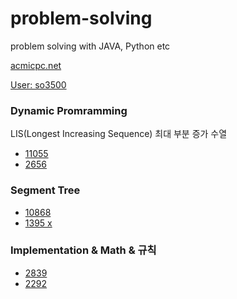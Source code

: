 # problem-solving
problem solving with JAVA, Python etc

[acmicpc.net](https://www.acmicpc.net/problem/)

[User: so3500](https://www.acmicpc.net/user/so3500)

### Dynamic Promramming

LIS(Longest Increasing Sequence) 최대 부분 증가 수열

* [11055](https://www.acmicpc.net/problem/11055)
* [2656](https://www.acmicpc.net/problem/2656)


### Segment Tree

* [10868](https://www.acmicpc.net/problem/10868)
* [1395 x](https://www.acmicpc.net/problem/1395)




### Implementation & Math & 규칙

* [2839](https://www.acmicpc.net/problem/2839)
* [2292](https://www.acmicpc.net/problem/2292)

